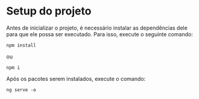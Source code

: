 # Setup do projeto

Antes de inicializar o projeto, é necessário instalar as dependências dele para que ele possa ser
executado. Para isso, execute o seguinte comando:

```
npm install
```

ou

```
npm i
```

Após os pacotes serem instalados, execute o comando:

```
ng serve -o
```
